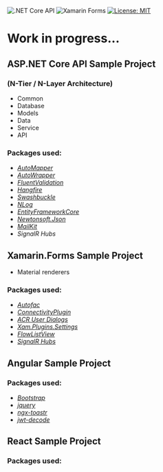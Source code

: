 ![.NET Core API](https://github.com/arditmezini/api-core/workflows/.NET%20Core%20API/badge.svg)
![Xamarin Forms](https://github.com/arditmezini/api-core/workflows/Xamarin%20Forms/badge.svg)
[![License: MIT](https://img.shields.io/badge/License-MIT-green.svg)](https://github.com/arditmezini/api-core/blob/master/LICENSE)

# Work in progress...

## ASP.NET Core API Sample Project

### (N-Tier / N-Layer Architecture)
 - Common
 - Database
 - Models
 - Data
 - Service
 - API
 
 ### Packages used:
 - *[AutoMapper](https://github.com/AutoMapper/AutoMapper)*
 - *[AutoWrapper](https://github.com/proudmonkey/AutoWrapper)*
 - *[FluentValidation](https://github.com/FluentValidation/FluentValidation)*
 - *[Hangfire](https://github.com/HangfireIO/Hangfire)*
 - *[Swashbuckle](https://github.com/domaindrivendev/Swashbuckle)*
 - *[NLog](https://github.com/NLog/NLog)*
 - *[EntityFrameworkCore](https://github.com/dotnet/efcore)*
 - *[Newtonsoft.Json](https://github.com/JamesNK/Newtonsoft.Json)*
 - *[MailKit](https://github.com/jstedfast/MailKit)*
 - *SignalR Hubs*
 
 ## Xamarin.Forms Sample Project 
 - Material renderers
 ### Packages used:
 - *[Autofac](https://github.com/autofac/Autofac)*
 - *[ConnectivityPlugin](https://github.com/jamesmontemagno/ConnectivityPlugin)*
 - *[ACR User Dialogs](https://github.com/aritchie/userdialogs)*
 - *[Xam.Plugins.Settings](https://github.com/jamesmontemagno/SettingsPlugin)*
 - *[FlowListView](https://github.com/daniel-luberda/DLToolkit.Forms.Controls/tree/master/FlowListView)*
 - *[SignalR Hubs](https://www.nuget.org/packages/Microsoft.AspNetCore.SignalR.Client)*
 
 ## Angular Sample Project
 
 ### Packages used:
 - *[Bootstrap](https://www.npmjs.com/package/bootstrap)*
 - *[jquery](https://www.npmjs.com/package/jquery)*
 - *[ngx-toastr](https://www.npmjs.com/package/ngx-toastr)*
 - *[jwt-decode](https://www.npmjs.com/package/jwt-decode)*
 
 ## React Sample Project
 
 ### Packages used:
